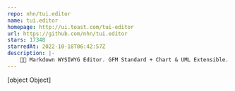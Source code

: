 ```yaml
---
repo: nhn/tui.editor
name: tui.editor
homepage: http://ui.toast.com/tui-editor
url: https://github.com/nhn/tui.editor
stars: 17348
starredAt: 2022-10-18T06:42:57Z
description: |-
    🍞📝 Markdown WYSIWYG Editor. GFM Standard + Chart & UML Extensible.
---
```


[object Object]
